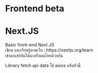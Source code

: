 # Frontend beta
# Next.JS
<p>Basic front-end Next.JS <br/>
 เขียน และเรียนรู้ตามเว็บ : https://nextjs.org/learn <br/>
 เข้ามาแชร์กันได้นะครับคนไทยด้วยกัน <br/>

 Library fetch api data ใช้ axios ครับตัวนี้ <br/>
</p>
